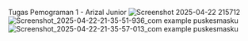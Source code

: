 Tugas Pemograman 1 - Arizal Junior
![Screenshot 2025-04-22 215712](https://github.com/user-attachments/assets/c84d62c1-5eaf-465b-bc2b-fc03b3824682)
![Screenshot_2025-04-22-21-35-51-936_com example puskesmasku](https://github.com/user-attachments/assets/0272ff9c-7fa7-409e-8d46-7d2bc6026e5a)
![Screenshot_2025-04-22-21-35-57-013_com example puskesmasku](https://github.com/user-attachments/assets/a4b09d89-56cf-4b67-b599-6432b706afe0)
